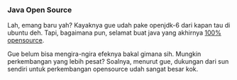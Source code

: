 ### Java Open Source

Lah, emang baru yah? Kayaknya gue udah pake openjdk-6 dari kapan tau di ubuntu deh. Tapi, bagaimana pun, selamat buat java yang akhirnya [100% opensource](http://blog.softwhere.org/archives/196). 

Gue belum bisa mengira-ngira efeknya bakal gimana sih. Mungkin perkembangan yang lebih pesat? Soalnya, menurut gue,  dukungan dari sun sendiri untuk perkembangan opensource udah sangat besar kok.

<!-- METADATA: {"time": "2008-06-21 20:40:16", "title": "Java Open Source"} -->
